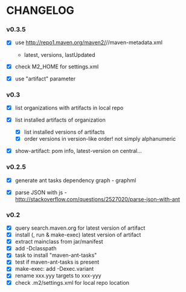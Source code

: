
CHANGELOG
=========

### v0.3.5

- [x] use http://repo1.maven.org/maven2/<org>/<artif>/maven-metadata.xml
    - latest, versions, lastUpdated
- [x] check M2_HOME for settings.xml
- [x] use "artifact" parameter


### v0.3

- [x] list organizations with artifacts in local repo
- [x] list installed artifacts of organization
    - [x] list installed versions of artifacts
    - [x] order versions in version-like order! not simply alphanumeric
- [x] show-artifact: pom info, latest-version on central...


### v0.2.5

- [x] generate ant tasks dependency graph - graphml
- [x] parse JSON with js - http://stackoverflow.com/questions/2527020/parse-json-with-ant


### v0.2

- [x] query search.maven.org for latest version of artifact
- [x] install (, run & make-exec) latest version of artifact
- [x] extract mainclass from jar/manifest
- [x] add -Dclasspath
- [x] task to install "maven-ant-tasks"
- [x] test if maven-ant-tasks is present
- [x] make-exec: add -Dexec.variant
- [x] rename xxx.yyy targets to xxx-yyy
- [x] check .m2/settings.xml for local repo location
